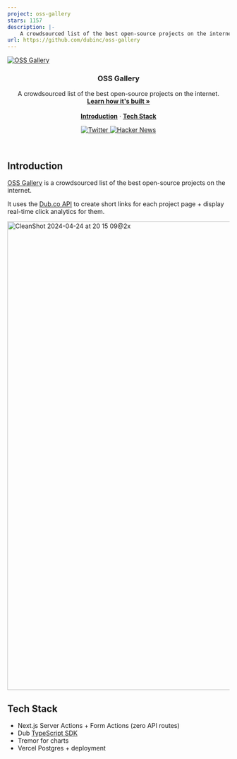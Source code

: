 ```yaml
---
project: oss-gallery
stars: 1157
description: |-
    A crowdsourced list of the best open-source projects on the internet. Built with the Dub TypeScript SDK.
url: https://github.com/dubinc/oss-gallery
---
```


<a href="https://oss.gallery">
  <img alt="OSS Gallery" src="https://raw.githubusercontent.com/dubinc/oss-gallery/main/public/thumbnail.jpg" />
</a>

<h3 align="center">OSS Gallery</h3>

<p align="center">
    A crowdsourced list of the best open-source projects on the internet.
    <br />
    <a href="https://dub.co/blog/product-discovery-platform"><strong>Learn how it's built »</strong></a>
    <br />
    <br />
    <a href="#introduction"><strong>Introduction</strong></a> ·
    <a href="#tech-stack"><strong>Tech Stack</strong></a>
</p>

<p align="center">
  <a href="https://twitter.com/dubdotco">
    <img src="https://img.shields.io/twitter/follow/dubdotco?style=flat&label=%40dubdotco&logo=twitter&color=0bf&logoColor=fff" alt="Twitter" />
  </a>
  <a href="https://news.ycombinator.com/item?id=40146998"><img src="https://img.shields.io/badge/Hacker%20News-125-%23FF6600" alt="Hacker News"></a>
</p>

<br/>

## Introduction

[OSS Gallery](https://oss.gallery) is a crowdsourced list of the best open-source projects on the internet.

It uses the [Dub.co API](https://dub.co/docs/api-reference/introduction) to create short links for each project page + display real-time click analytics for them.

<img width="1062" alt="CleanShot 2024-04-24 at 20 15 09@2x" src="https://github.com/dubinc/oss-gallery/assets/28986134/7d2ff6e6-cdb2-4818-88f9-ce3e6518c09d">

## Tech Stack

- Next.js Server Actions + Form Actions (zero API routes)
- Dub [TypeScript SDK](https://github.com/dubinc/dub-node)
- Tremor for charts
- Vercel Postgres + deployment

